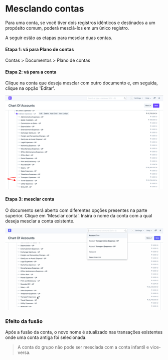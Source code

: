 # Mesclando contas


Para uma conta, se você tiver dois registros idênticos e destinados a um propósito comum, poderá mesclá-los em um único registro.


A seguir estão as etapas para mesclar duas contas.


#### Etapa 1: vá para Plano de contas


Contas > Documentos > Plano de contas


#### Etapa 2: vá para a conta


Clique na conta que deseja mesclar com outro documento e, em seguida, clique na opção 'Editar'.


![Mesclando documentos](/files/using-merge-documents-1.png)


#### Etapa 3: mesclar conta


O documento será aberto com diferentes opções presentes na parte superior. Clique em 'Mesclar conta'. Insira o nome da conta com a qual deseja mesclar a conta existente.


![Mesclando documentos](/files/using-merge-documents-2.gif)


### Efeito da fusão


Após a fusão da conta, o novo nome é atualizado nas transações existentes onde uma conta antiga foi selecionada.



> 
> A conta do grupo não pode ser mesclada com a conta infantil e vice-versa.
> 
> 
> 


